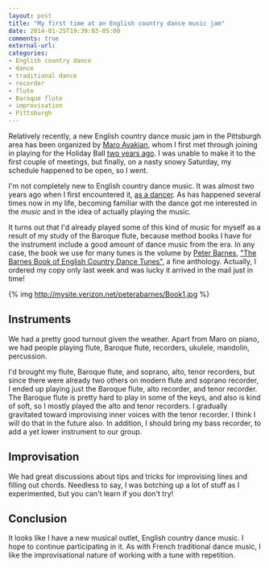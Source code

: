 ```yaml
---
layout: post
title: "My first time at an English country dance music jam"
date: 2014-01-25T19:39:03-05:00
comments: true
external-url: 
categories:
- English country dance
- dance
- traditional dance
- recorder
- flute
- Baroque flute
- improvisation
- Pittsburgh
---
```

Relatively recently, a new English country dance music jam in the Pittsburgh area has been organized by [Maro Avakian](http://www.amarillismusic.com/aboutus.html), whom I first met through joining in playing for the Holiday Ball [two years ago](/blog/2011/12/16/playing-recorder-and-flute-at-the-holiday-ball/). I was unable to make it to the first couple of meetings, but finally, on a nasty snowy Saturday, my schedule happened to be open, so I went.

I'm not completely new to English country dance music. It was almost two years ago when I first encountered it, [as a dancer](/blog/2012/03/31/my-first-sampling-of-english-country-dance-and-contra-dance/). As has happened several times now in my life, becoming familiar with the dance got me interested in the *music* and in the idea of actually playing the music.

It turns out that I'd already played some of this kind of music for myself as a result of my study of the Baroque flute, because method books I have for the instrument include a good amount of dance music from the era. In any case, the book we use for many tunes is the volume by [Peter Barnes](http://www.canispublishing.com/), ["The Barnes Book of English Country Dance Tunes"](http://mysite.verizon.net/peterabarnes/books.htm), a fine anthology. Actually, I ordered my copy only last week and was lucky it arrived in the mail just in time!

{% img http://mysite.verizon.net/peterabarnes/Book1.jpg %}

## Instruments

We had a pretty good turnout given the weather. Apart from Maro on piano, we had people playing flute, Baroque flute, recorders, ukulele, mandolin, percussion.

I'd brought my flute, Baroque flute, and soprano, alto, tenor recorders, but since there were already two others on modern flute and soprano recorder, I ended up playing just the Baroque flute, alto recorder, and tenor recorder. The Baroque flute is pretty hard to play in some of the keys, and also is kind of soft, so I mostly played the alto and tenor recorders. I gradually gravitated toward improvising inner voices with the tenor recorder. I think I will do that in the future also. In addition, I should bring my bass recorder, to add a yet lower instrument to our group.

## Improvisation

We had great discussions about tips and tricks for improvising lines and filling out chords. Needless to say, I was botching up a lot of stuff as I experimented, but you can't learn if you don't try!

## Conclusion

It looks like I have a new musical outlet, English country dance music. I hope to continue participating in it. As with French traditional dance music, I like the improvisational nature of working with a tune with repetition.
